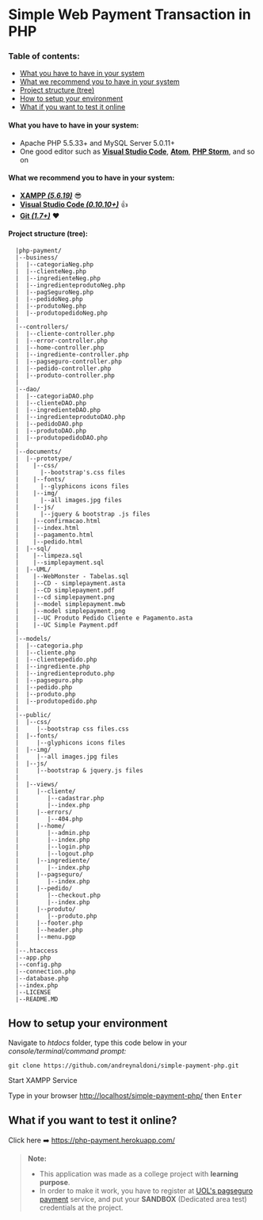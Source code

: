 Simple Web Payment Transaction in PHP
===================

### Table of contents:

- [What you have to have in your system](#what-you-have-to-have-in-your-system)
- [What we recommend you to have in your system](#what-we-recommend-you-to-have-in-your-system)
- [Project structure (tree)](#project-structure-tree)
- [How to setup your environment](#how-to-setup-your-environment)
- [What if you want to test it online](#what-if-you-want-to-test-it-online)


#### What you have to have in your system:

 * Apache PHP 5.5.33+ and MySQL Server 5.0.11+
 * One good editor such as **[Visual Studio Code](https://code.visualstudio.com/)**, **[Atom](https://atom.io/)**, **[PHP Storm](https://www.jetbrains.com/phpstorm/)**, and so on
 
#### What we recommend you to have in your system:

* **[XAMPP *(5.6.19)*](https://www.apachefriends.org/pt_br/download.html)** :sunglasses:
* **[Visual Studio Code *(0.10.10+)*](https://code.visualstudio.com/)** :+1:
* **[Git *(1.7+)*](https://git-scm.com/downloads)** :heart:

#### Project structure (tree):
```
  |php-payment/
  |--business/
  |  |--categoriaNeg.php
  |  |--clienteNeg.php
  |  |--ingredienteNeg.php
  |  |--ingredienteprodutoNeg.php
  |  |--pagSeguroNeg.php
  |  |--pedidoNeg.php
  |  |--produtoNeg.php
  |  |--produtopedidoNeg.php
  |
  |--controllers/
  |  |--cliente-controller.php
  |  |--error-controller.php
  |  |--home-controller.php
  |  |--ingrediente-controller.php
  |  |--pagseguro-controller.php
  |  |--pedido-controller.php
  |  |--produto-controller.php
  |
  |--dao/
  |  |--categoriaDAO.php
  |  |--clienteDAO.php
  |  |--ingredienteDAO.php
  |  |--ingredienteprodutoDAO.php
  |  |--pedidoDAO.php
  |  |--produtoDAO.php
  |  |--produtopedidoDAO.php
  |
  |--documents/
  |  |--prototype/
  |    |--css/
  |      |--bootstrap's.css files
  |    |--fonts/
  |      |--glyphicons icons files
  |    |--img/
  |      |--all images.jpg files
  |    |--js/
  |      |--jquery & bootstrap .js files
  |    |--confirmacao.html
  |    |--index.html
  |    |--pagamento.html
  |    |--pedido.html
  |  |--sql/
  |    |--limpeza.sql
  |    |--simplepayment.sql
  |  |--UML/
  |    |--WebMonster - Tabelas.sql
  |    |--CD - simplepayment.asta
  |    |--CD simplepayment.pdf
  |    |--cd simplepayment.png
  |    |--model simplepayment.mwb
  |    |--model simplepayment.png
  |    |--UC Produto Pedido Cliente e Pagamento.asta
  |    |--UC Simple Payment.pdf
  |
  |--models/
  |  |--categoria.php
  |  |--cliente.php
  |  |--clientepedido.php
  |  |--ingrediente.php
  |  |--ingredienteproduto.php
  |  |--pagseguro.php
  |  |--pedido.php
  |  |--produto.php
  |  |--produtopedido.php
  |
  |--public/
  |  |--css/
  |     |--bootstrap css files.css
  |  |--fonts/
  |     |--glyphicons icons files
  |  |--img/
  |     |--all images.jpg files
  |  |--js/
  |     |--bootstrap & jquery.js files
  |
  |  |--views/
  |     |--cliente/
  |        |--cadastrar.php
  |        |--index.php
  |     |--errors/
  |        |--404.php
  |     |--home/
  |        |--admin.php
  |        |--index.php
  |        |--login.php
  |        |--logout.php
  |     |--ingrediente/
  |        |--index.php
  |     |--pagseguro/
  |        |--index.php
  |     |--pedido/
  |        |--checkout.php
  |        |--index.php
  |     |--produto/
  |        |--produto.php
  |     |--footer.php
  |     |--header.php
  |     |--menu.pgp
  |
  |--.htaccess
  |--app.php
  |--config.php
  |--connection.php
  |--database.php
  |--index.php
  |--LICENSE
  |--README.MD
```


## How to setup your environment

Navigate to *htdocs* folder, type this code below in your *console/terminal/command prompt:*

```git
git clone https://github.com/andreynaldoni/simple-payment-php.git
```

Start XAMPP Service 

Type in your browser <http://localhost/simple-payment-php/> then <kbd>Enter</kbd>


## What if you want to test it online?

Click here :arrow_right: <https://php-payment.herokuapp.com/>

> **Note:**
>
> - This application was made as a college project with **learning purpose**.
> - In order to make it work, you have to register at [UOL's pagseguro payment](https://pagseguro.uol.com.br/) service, and put your **SANDBOX** (Dedicated area test) credentials at the project.
